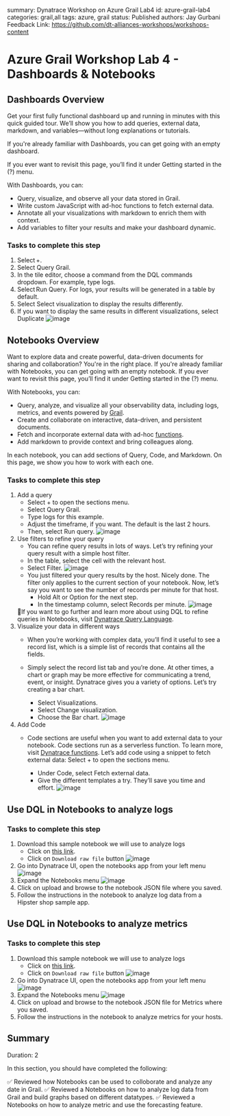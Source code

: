 summary: Dynatrace Workshop on Azure Grail Lab4
id: azure-grail-lab4
categories: grail,all
tags: azure, grail
status: Published
authors: Jay Gurbani
Feedback Link: https://github.com/dt-alliances-workshops/workshops-content

# Azure Grail Workshop Lab 4 - Dashboards & Notebooks

## Dashboards Overview

Get your first fully functional dashboard up and running in minutes with this quick guided tour. We’ll show you how to add queries, external data, markdown, and variables—without long explanations or tutorials.

If you're already familiar with Dashboards, you can get going with an empty dashboard.

If you ever want to revisit this page, you’ll find it under Getting started in the (?) menu.

With Dashboards, you can:

- Query, visualize, and observe all your data stored in Grail﻿﻿.
- Write custom JavaScript with ad-hoc functions﻿ to fetch external data.
- Annotate all your visualizations with markdown to enrich them with context.
- Add variables to filter your results and make your dashboard dynamic.
### Tasks to complete this step
1. Select +.
1. Select Query Grail.
1. In the tile editor, choose a command from the DQL commands dropdown. For example, type logs.
1. Select Run Query. For logs, your results will be generated in a table by default.
1. Select Select visualization to display the results differently.
1. If you want to display the same results in different visualizations, select Duplicate
    ![image](img/dashboards-app-getting-started.gif)

## Notebooks Overview
Want to explore data and create powerful, data-driven documents for sharing and collaboration? You're in the right place. If you're already familiar with Notebooks, you can get going with an empty notebook. If you ever want to revisit this page, you’ll find it under Getting started in the (?) menu.

With Notebooks, you can:
- Query, analyze, and visualize all your observability data, including logs, metrics, and events powered by <a href="https://www.dynatrace.com/support/help/shortlink/dynatrace-grail" target="_blank">Grail</a>.
- Create and collaborate on interactive, data-driven, and persistent documents.
- Fetch and incorporate external data with ad-hoc <a href="https://dt-url.net/functions-help" target="_blank">functions</a>.
- Add markdown to provide context and bring colleagues along.

In each notebook, you can add sections of Query, Code, and Markdown. On this page, we show you how to work with each one.

### Tasks to complete this step
1. Add a query
    - Select + to open the sections menu.
    - Select Query Grail.
    - Type logs for this example.
    - Adjust the timeframe, if you want. The default is the last 2 hours.
    - Then, select Run query.
    ![image](img/lab1-add-a-query.jpg)
2. Use filters to refine your query
    - You can refine query results in lots of ways. Let’s try refining your query result with a simple host filter.
    - In the table, select the cell with the relevant host.
    - Select Filter.
        ![image](img/lab1-use-filters-to-refine-your-query.jpg)
    - You just filtered your query results by the host. Nicely done. The filter only applies to the current section of your notebook. Now, let’s say you want to see the number of records per minute for that host.
        - Hold Alt or Option for the next step.
        - In the timestamp column, select Records per minute.
            ![image](img/lab1-records-per-minute.jpg)
    <aside class="positive"> 📓If you want to go further and learn more about using DQL to refine queries in Notebooks, visit <a href="https://www.dynatrace.com/support/help/observe-and-explore/query-data/dynatrace-query-language" target="_blank">Dynatrace Query Language</a>. 
    </aside>
3. Visualize your data in different ways
    - When you’re working with complex data, you’ll find it useful to see a record list, which is a simple list of records that contains all the fields.

    - Simply select the record list tab and you’re done.
At other times, a chart or graph may be more effective for communicating a trend, event, or insight. Dynatrace gives you a variety of options. Let’s try creating a bar chart.
        - Select Visualizations.
        - Select Change visualization.
        - Choose the Bar chart.
        ![image](img/lab1-visualize-data-in-different-ways.jpg)
4. Add Code
    - Code sections are useful when you want to add external data to your notebook. Code sections run as a serverless function. To learn more, visit <a href="https://developer.dynatrace.com/preview/develop/functions/" target="_blank">Dynatrace functions</a>. Let’s add code using a snippet to fetch external data: Select + to open the sections menu.

        - Under Code, select Fetch external data.
        - Give the different templates a try. They’ll save you time and effort.
        ![image](img/lab1-add-code.jpg)

## Use DQL in Notebooks to analyze logs

### Tasks to complete this step
1. Download this sample notebook we will use to analyze logs
    - Click on <a href="https://github.com/dt-alliances-workshops/azure-modernization-dt-orders-setup/blob/grail/learner-scripts/Azure%20%20Workshop%20-%20Logs.json" target="_blank">this link</a>.  
    - Click on `Download raw file` button 
        ![image](img/lab4-grail-download-notebook.png)
2. Go into Dynatrace UI, open the notebooks app from your left menu
    ![image](img/lab3-grail-notebooks.png)
3. Expand the Notebooks menu
    ![image](img/lab3-grail-notebooks-expand.png)
4. Click on upload and browse to the notebook JSON file where you saved.
5. Follow the instructions in the notebook to analyze log data from a Hipster shop sample app.

## Use DQL in Notebooks to analyze metrics

### Tasks to complete this step
1. Download this sample notebook we will use to analyze logs
    - Click on <a href="https://github.com/dt-alliances-workshops/azure-modernization-dt-orders-setup/blob/grail/learner-scripts/Azure%20Workshop%20-%20Metrics.json" target="_blank">this link</a>.  
    - Click on `Download raw file` button 
        ![image](img/lab4-grail-download-notebook.png)
2. Go into Dynatrace UI, open the notebooks app from your left menu
    ![image](img/lab3-grail-notebooks.png)
3. Expand the Notebooks menu
    ![image](img/lab3-grail-notebooks-expand.png)
4. Click on upload and browse to the notebook JSON file for Metrics where you saved.
5. Follow the instructions in the notebook to analyze metrics for your hosts.

## Summary
Duration: 2

In this section, you should have completed the following:

✅  Reviewed how Notebooks can be used to colloborate and analyze any date in Grail.
✅  Reviewed a Notebooks on how to analyze log data from Grail and build graphs based on different datatypes.
✅  Reviewed a Notebooks on how to analyze metric and use the forecasting feature.

